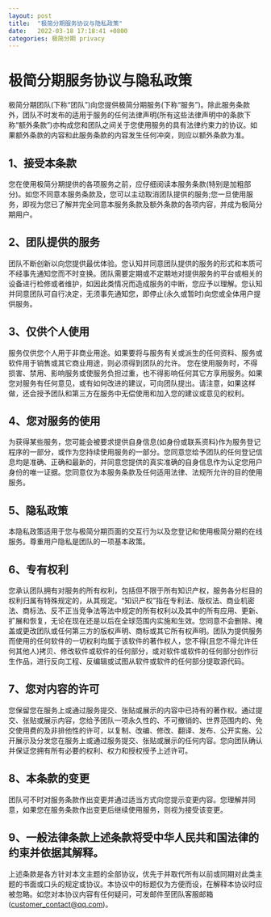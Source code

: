 ```yaml
---
layout: post
title:  "极简分期服务协议与隐私政策"
date:   2022-03-18 17:18:41 +0800
categories: 极简分期 privacy
---
```

# 极简分期服务协议与隐私政策
极简分期团队(下称“团队”)向您提供极简分期服务(下称“服务”)。除此服务条款外，团队不时发布的适用于服务的任何法律声明(所有这些法律声明中的条款下称“额外条款”)亦构成您和团队之间关于您使用服务的具有法律约束力的协议。如果额外条款的内容和此服务条款的内容发生任何冲突，则应以额外条款为准。

## 1、接受本条款

您在使用极简分期提供的各项服务之前，应仔细阅读本服务条款(特别是加粗部分)。如您不同意本服务条款及，您可以主动取消团队提供的服务;您一旦使用服务，即视为您已了解并完全同意本服务条款及额外条款的各项内容，并成为极简分期用户。
## 2、团队提供的服务
团队不断创新以向您提供最优体验。您认知并同意团队提供的服务的形式和本质可不经事先通知您而不时变换。团队需要定期或不定期地对提供服务的平台或相关的设备进行检修或者维护，如因此类情况而造成服务的中断，您应予以理解。您认知并同意团队可自行决定，无须事先通知您，即停止(永久或暂时)向您或全体用户提供服务。
## 3、仅供个人使用
服务仅供您个人用于非商业用途。如果要将与服务有关或派生的任何资料、服务或软件用于销售或其它商业用途，则必须得到团队的允许。 您在使用服务时，不得损害、禁用、影响服务或使服务负担过重，也不得影响任何其它方享用服务。如果您对服务有任何意见，或有如何改进的建议，可向团队提出。请注意，如果这样做，还会授予团队和第三方在服务中无偿使用和加入您的建议或意见的权利。
## 4、您对服务的使用
为获得某些服务，您可能会被要求提供自身信息(如身份或联系资料)作为服务登记程序的一部分，或作为您持续使用服务的一部分。您同意您给予团队的任何登记信息均是准确、正确和最新的，并同意您提供的真实准确的自身信息作为认定您用户身份的唯一证据。您同意仅为本服务条款及任何适用法律、法规所允许的目的使用服务。
## 5、隐私政策
本隐私政策适用于您与极简分期页面的交互行为以及您登记和使用极简分期的在线服务。尊重用户隐私是团队的一项基本政策。
## 6、专有权利
您承认团队拥有对服务的所有权利，包括但不限于所有知识产权，服务各分栏目的权利归属有特殊规定的，从其规定。“知识产权”指在专利法、版权法、商业机密法、商标法、反不正当竞争法等法中规定的所有权利以及其中的所有应用、更新、扩展和恢复，无论在现在还是以后在全球范围内实施和生效。您同意不会删除、掩盖或更改团队或任何第三方的版权声明、商标或其它所有权声明。团队为提供服务而使用的任何软件的一切权利均属于该软件的著作权人，您不得(且您不得允许任何其他人)拷贝、修改软件或软件的任何部分，或对软件或软件的任何部分创作衍生作品，进行反向工程、反编辑或试图从软件或软件的任何部分提取源代码。
## 7、您对内容的许可
您保留您在服务上或通过服务提交、张贴或展示的内容中已持有的著作权。通过提交、张贴或展示内容，您给予团队一项永久性的、不可撤销的、世界范围内的、免交使用费的及非排他性的许可，以复制、改编、修改、翻译、发布、公开实施、公开展示及分发您在服务上或通过服务提交、张贴或展示的任何内容。您向团队确认并保证您拥有所有必要的权利、权力和授权授予上述许可。
## 8、本条款的变更
团队可不时对服务条款作出变更并通过适当方式向您提示变更内容。您理解并同意，如果您在服务条款作出变更后继续使用服务，则视为接受该变更。
## 9、一般法律条款上述条款将受中华人民共和国法律的约束并依据其解释。
上述条款是各方针对本文主题的全部协议，优先于并取代所有以前或同期对此类主题的书面或口头的规定或协议。本协议中的标题仅为方便而设，在解释本协议时应被忽略。如您对本协议内容有任何疑问，可发邮件至团队客服邮箱(customer_contact@qq.com)。
